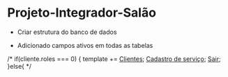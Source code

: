 # Projeto-Integrador-Salão

- Criar estrutura do banco de dados

- Adicionado campos ativos em todas as tabelas

/*
 if(cliente.roles === 0) {
            template +=
            <a class="menu-item menu-item-button" href="#">Clientes</a>; 
            <a class="menu-item menu-item-button" href="./cadastro-servico.html">Cadastro de serviço</a>;
            <a class="menu-item menu-item-button" href="./logoff.html">Sair</a>;
        }else{
*/